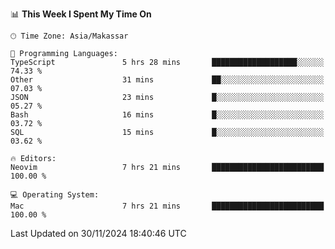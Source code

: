 <!--START_SECTION:waka-->
📊 **This Week I Spent My Time On** 

```text
🕑︎ Time Zone: Asia/Makassar

💬 Programming Languages: 
TypeScript               5 hrs 28 mins       ███████████████████░░░░░░   74.33 % 
Other                    31 mins             ██░░░░░░░░░░░░░░░░░░░░░░░   07.03 % 
JSON                     23 mins             █░░░░░░░░░░░░░░░░░░░░░░░░   05.27 % 
Bash                     16 mins             █░░░░░░░░░░░░░░░░░░░░░░░░   03.72 % 
SQL                      15 mins             █░░░░░░░░░░░░░░░░░░░░░░░░   03.62 % 

🔥 Editors: 
Neovim                   7 hrs 21 mins       █████████████████████████   100.00 % 

💻 Operating System: 
Mac                      7 hrs 21 mins       █████████████████████████   100.00 % 
```


 Last Updated on 30/11/2024 18:40:46 UTC
<!--END_SECTION:waka-->
